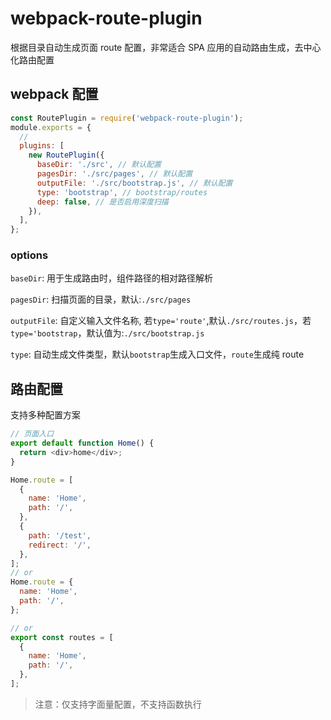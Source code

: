# webpack-route-plugin

根据目录自动生成页面 route 配置，非常适合 SPA 应用的自动路由生成，去中心化路由配置

## webpack 配置

```js
const RoutePlugin = require('webpack-route-plugin');
module.exports = {
  //
  plugins: [
    new RoutePlugin({
      baseDir: './src', // 默认配置
      pagesDir: './src/pages', // 默认配置
      outputFile: './src/bootstrap.js', // 默认配置
      type: 'bootstrap', // bootstrap/routes
      deep: false, // 是否启用深度扫描
    }),
  ],
};
```

### options

`baseDir`: 用于生成路由时，组件路径的相对路径解析

`pagesDir`: 扫描页面的目录，默认:`./src/pages`

`outputFile`: 自定义输入文件名称, 若`type='route'`,默认`./src/routes.js`，若`type='bootstrap`，默认值为:`./src/bootstrap.js`

`type`: 自动生成文件类型，默认`bootstrap`生成入口文件，`route`生成纯 route

## 路由配置

支持多种配置方案

```js
// 页面入口
export default function Home() {
  return <div>home</div>;
}

Home.route = [
  {
    name: 'Home',
    path: '/',
  },
  {
    path: '/test',
    redirect: '/',
  },
];
// or
Home.route = {
  name: 'Home',
  path: '/',
};

// or
export const routes = [
  {
    name: 'Home',
    path: '/',
  },
];
```

> 注意：仅支持字面量配置，不支持函数执行
